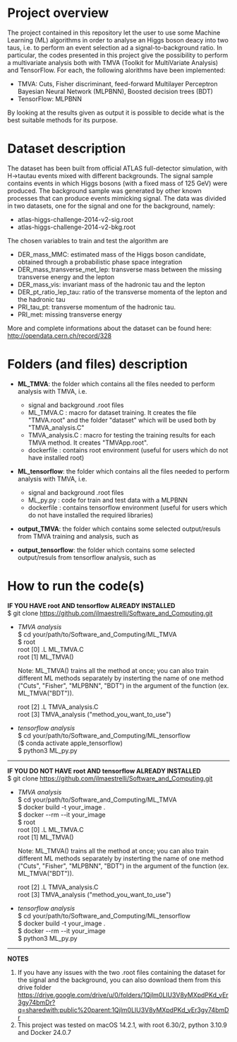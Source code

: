 # Project overview
The project contained in this repository let the user to use some Machine Learning (ML) algorithms in order to analyse an Higgs boson deacy into two taus, i.e. to perform an event selection ad a signal-to-background ratio. In particular, the codes presented in this project give the possibility to perform a multivariate analysis both with TMVA (Toolkit for MultiVariate Analysis) and TensorFlow. For each, the following alorithms have been implemented:

- TMVA: Cuts, Fisher discriminant, feed-forward Multilayer Perceptron Bayesian Neural Network (MLPBNN), Boosted decision trees (BDT)
- TensorFlow: MLPBNN

By looking at the results given as output it is possible to decide what is the best suitable methods for its purpose.

# Dataset description
The dataset has been built from official ATLAS full-detector simulation, with H->tautau events mixed with different backgrounds. The signal sample contains events in which Higgs bosons (with a fixed mass of 125 GeV) were produced. The background sample was generated by other known processes that can produce events mimicking signal. The data was divided in two datasets, one for the signal and one for the background, namely:

- atlas-higgs-challenge-2014-v2-sig.root
- atlas-higgs-challenge-2014-v2-bkg.root

The chosen variables to train and test the algorithm are

- DER_mass_MMC: estimated mass of the Higgs boson candidate, obtained through a probabilistic phase space integration
- DER_mass_transverse_met_lep: transverse mass between the missing transverse energy and the lepton
- DER_mass_vis: invariant mass of the hadronic tau and the lepton
- DER_pt_ratio_lep_tau: ratio of the transverse momenta of the lepton and the hadronic tau
- PRI_tau_pt: transverse momentum of the hadronic tau.
- PRI_met: missing transverse energy

More and complete informations about the dataset can be found here: http://opendata.cern.ch/record/328

# Folders (and files) description
- **ML_TMVA**: the folder which contains all the files needed to perform analysis with TMVA, i.e.
  - signal and background .root files
  - ML_TMVA.C : macro for dataset training. It creates the file "TMVA.root" and the folder "dataset" which will be used both by "TMVA_analysis.C"
  - TMVA_analysis.C : macro for testing the training results for each TMVA method. It creates "TMVApp.root". 
  - dockerfile : contains root environment (useful for users which do not have installed root)

- **ML_tensorflow**: the folder which contains all the files needed to perform analysis with TMVA, i.e.
  - signal and background .root files
  - ML_py.py : code for train and test data with a MLPBNN
  - dockerfile : contains tensorflow environment (useful for users which do not have installed the required libraries)
 
- **output_TMVA**: the folder which contains some selected output/resuls from TMVA training and analysis, such as
- **output_tensorflow**: the folder which contains some selected output/resuls from tensorflow analysis, such as

 
# How to run the code(s)
**IF YOU HAVE root AND tensorflow ALREADY INSTALLED**  
$ git clone https://github.com/ilmaestrelli/Software_and_Computing.git  

- _TMVA analysis_    
  $ cd your/path/to/Software_and_Computing/ML_TMVA  
  $ root  
  root [0] .L ML_TMVA.C  
  root [1] ML_TMVA()  

  Note: ML_TMVA() trains all the method at once; you can also train different ML methods separately by insterting the name of one method ("Cuts", "Fisher", "MLPBNN", "BDT") in the      argument of the function (ex. ML_TMVA("BDT")).

  root [2] .L TMVA_analysis.C  
  root [3] TMVA_analysis ("method_you_want_to_use")  

- _tensorflow analysis_    
  $ cd your/path/to/Software_and_Computing/ML_tensorflow  
  ($ conda activate apple_tensorflow)  
  $ python3 ML_py.py

---------------------------------------------------------------------------

**IF YOU DO NOT HAVE root AND tensorflow ALREADY INSTALLED**  
$ git clone https://github.com/ilmaestrelli/Software_and_Computing.git  

- _TMVA analysis_  
  $ cd your/path/to/Software_and_Computing/ML_TMVA  
  $ docker build -t your_image .  
  $ docker --rm --it your_image  
  $ root  
  root [0] .L ML_TMVA.C  
  root [1] ML_TMVA()  

  Note: ML_TMVA() trains all the method at once; you can also train different ML methods separately by insterting the name of one method ("Cuts", "Fisher", "MLPBNN", "BDT") in the      argument of the function (ex. ML_TMVA("BDT")).

  root [2] .L TMVA_analysis.C  
  root [3] TMVA_analysis ("method_you_want_to_use")  

- _tensorflow analysis_     
  $ cd your/path/to/Software_and_Computing/ML_tensorflow  
  $ docker build -t your_image .  
  $ docker --rm --it your_image  
  $ python3 ML_py.py

---------------------------------------------------------------------------
  
**NOTES**
1) If you have any issues with the two .root files containing the dataset for the signal and the background, you can also download them from this drive folder https://drive.google.com/drive/u/0/folders/1Qjlm0LlU3V8yMXpdPKd_vEr3gy74bmDr?q=sharedwith:public%20parent:1Qjlm0LlU3V8yMXpdPKd_vEr3gy74bmDr
2) This project was tested on macOS 14.2.1, with root 6.30/2, python 3.10.9 and Docker 24.0.7

    






